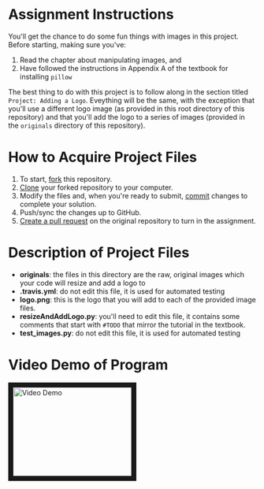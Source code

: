 # Assignment Instructions

You'll get the chance to do some fun things with images in this project. Before starting, making sure you've:
1. Read the chapter about manipulating images, and
2. Have followed the instructions in Appendix A of the textbook for installing `pillow`

The best thing to do with this project is to follow along in the section titled `Project: Adding a Logo`. Eveything will be the same, with the exception that you'll use a different logo image (as provided in this root directory of this repository) and that you'll add the logo to a series of images (provided in the `originals` directory of this repository).

# How to Acquire Project Files

1. To start, [fork](https://guides.github.com/activities/forking/#fork) this repository.
2. [Clone](https://guides.github.com/activities/forking/#clone) your forked repository to your computer.
3. Modify the files and, when you're ready to submit, [commit](https://guides.github.com/activities/forking/#making-changes) changes to complete your solution.
4. Push/sync the changes up to GitHub.
5. [Create a pull request](https://guides.github.com/activities/forking/#making-a-pull-request) on the original repository to turn in the assignment.

# Description of Project Files
* **originals**: the files in this directory are the raw, original images which your code will resize and add a logo to
* **.travis.yml**: do not edit this file, it is used for automated testing
* **logo.png**: this is the logo that you will add to each of the provided image files.
* **resizeAndAddLogo.py**: you'll need to edit this file, it contains  some comments that start with `#TODO` that mirror the tutorial in the textbook.
* **test_images.py**: do not edit this file, it is used for automated testing

# Video Demo of Program
<a href="http://www.youtube.com/watch?feature=player_embedded&v=Mjt4pTnA4TA
" target="_blank"><img src="http://img.youtube.com/vi/Mjt4pTnA4TA/0.jpg"
alt="Video Demo" width="240" height="180" border="10" /></a>
